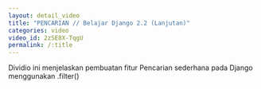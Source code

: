 ```yaml
---
layout: detail_video
title: "PENCARIAN // Belajar Django 2.2 (Lanjutan)"
categories: video
video_id: 2zSE8X-TqgU
permalink: /:title
---
```

Dividio ini menjelaskan pembuatan fitur Pencarian sederhana pada Django menggunakan .filter()
